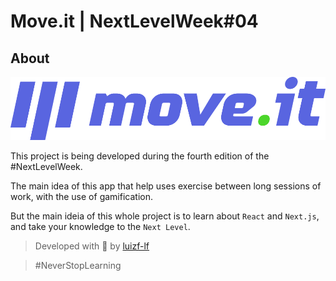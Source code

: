 # Move.it | NextLevelWeek#04

## About

<img src="./docs/logo.png" alt="Move It Logo">

This project is being developed during the fourth edition of the #NextLevelWeek.

The main idea of this app that help uses exercise between long sessions of work, with the use of gamification.

But the main ideia of this whole project is to learn about `React` and `Next.js`, and take your knowledge to the `Next Level`.

> Developed with 💜 by [luizf-lf](https://github.com/luizf-lf)

> #NeverStopLearning
